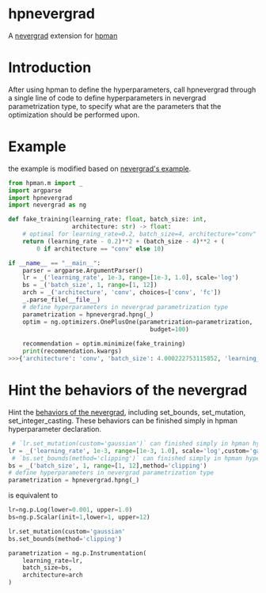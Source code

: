 # hpnevergrad

A [nevergrad](https://github.com/facebookresearch/nevergrad/) extension for [hpman](https://github.com/megvii-research/hpman)

# Introduction
After using hpman to define the hyperparameters, call hpnevergrad through a single line of code to define hyperparameters in nevergrad parametrization type, to specify what are the parameters that the optimization should be performed upon.

# Example
the example is modified based on [nevergrad's example](https://github.com/facebookresearch/nevergrad/blob/master/README.md).
```python
from hpman.m import _
import argparse
import hpnevergrad
import nevergrad as ng

def fake_training(learning_rate: float, batch_size: int,
                  architecture: str) -> float:
    # optimal for learning_rate=0.2, batch_size=4, architecture="conv"
    return (learning_rate - 0.2)**2 + (batch_size - 4)**2 + (
        0 if architecture == "conv" else 10)

if __name__ == "__main__":
    parser = argparse.ArgumentParser()
    lr = _('learning_rate', 1e-3, range=[1e-3, 1.0], scale='log')
    bs = _('batch_size', 1, range=[1, 12])  
    arch = _('architecture', 'conv', choices=['conv', 'fc'])
    _.parse_file(__file__)
    # define hyperparameters in nevergrad parametrization type
    parametrization = hpnevergrad.hpng(_)
    optim = ng.optimizers.OnePlusOne(parametrization=parametrization,
                                        budget=100)
                                        
    recommendation = optim.minimize(fake_training)
    print(recommendation.kwargs)
>>>{'architecture': 'conv', 'batch_size': 4.000222753115852, 'learning_rate': 0.21394340980606086}
```


# Hint the behaviors of the nevergrad
Hint the [behaviors of the nevergrad](https://facebookresearch.github.io/nevergrad/parametrization_ref.html#nevergrad.p.Array), including set_bounds, set_mutation, set_integer_casting. These behaviors can be finished simply in hpman hyperparameter declaration.
```python
 # `lr.set_mutation(custom='gaussian')` can finished simply in hpman hyperparameter declaration.
lr = _('learning_rate', 1e-3, range=[1e-3, 1.0], scale='log',custom='gaussian')
 # `bs.set_bounds(method='clipping')` can finished simply in hpman hyperparameter declaration.
bs = _('batch_size', 1, range=[1, 12],method='clipping')  
# define hyperparameters in nevergrad parametrization type
parametrization = hpnevergrad.hpng(_)
```
is equivalent to
```python
lr=ng.p.Log(lower=0.001, upper=1.0)
bs=ng.p.Scalar(init=1,lower=1, upper=12)

lr.set_mutation(custom='gaussian'
bs.set_bounds(method='clipping')

parametrization = ng.p.Instrumentation(
    learning_rate=lr,
    batch_size=bs,
    architecture=arch
)
```